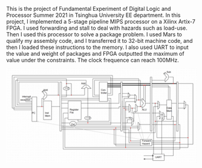 This is the project of Fundamental Experiment of Digital Logic and Processor Summer 2021 in Tsinghua University EE department. In this project, I implemented a 5-stage pipeline MIPS processor on a Xilinx Artix-7 FPGA. I used forwarding and stall to deal with hazards such as load-use. Then I used this processor to solve a package problem. I used Mars to qualify my assembly code, and I transferred it to 32-bit machine code, and then I loaded these instructions to the memory. I also used UART to input the value and weight of packages and FPGA outputted the maximum of value under the constraints. The clock frequence can reach 100MHz.

![](https://github.com/zhang677/MyPicBed/raw/master//img/Pipeline.jpeg)